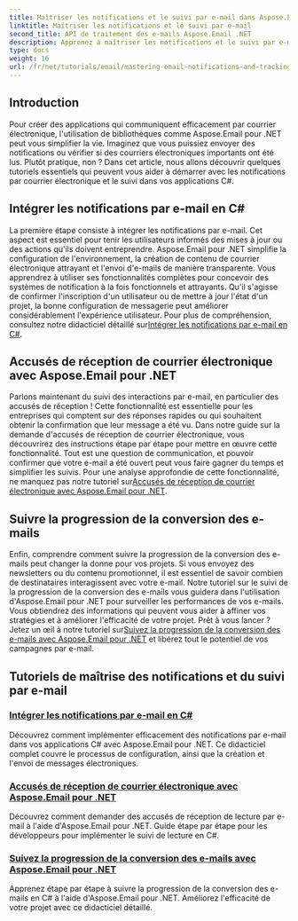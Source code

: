 ```yaml
---
title: Maîtriser les notifications et le suivi par e-mail dans Aspose.Email
linktitle: Maîtriser les notifications et le suivi par e-mail
second_title: API de traitement des e-mails Aspose.Email .NET
description: Apprenez à maîtriser les notifications et le suivi par e-mail en C# avec Aspose.Email pour .NET grâce à cette série de didacticiels détaillés.
type: docs
weight: 16
url: /fr/net/tutorials/email/mastering-email-notifications-and-tracking/
---
```

## Introduction

Pour créer des applications qui communiquent efficacement par courrier électronique, l'utilisation de bibliothèques comme Aspose.Email pour .NET peut vous simplifier la vie. Imaginez que vous puissiez envoyer des notifications ou vérifier si des courriers électroniques importants ont été lus. Plutôt pratique, non ? Dans cet article, nous allons découvrir quelques tutoriels essentiels qui peuvent vous aider à démarrer avec les notifications par courrier électronique et le suivi dans vos applications C#.

## Intégrer les notifications par e-mail en C#

La première étape consiste à intégrer les notifications par e-mail. Cet aspect est essentiel pour tenir les utilisateurs informés des mises à jour ou des actions qu'ils doivent entreprendre. Aspose.Email pour .NET simplifie la configuration de l'environnement, la création de contenu de courrier électronique attrayant et l'envoi d'e-mails de manière transparente. Vous apprendrez à utiliser ses fonctionnalités complètes pour concevoir des systèmes de notification à la fois fonctionnels et attrayants. Qu'il s'agisse de confirmer l'inscription d'un utilisateur ou de mettre à jour l'état d'un projet, la bonne configuration de messagerie peut améliorer considérablement l'expérience utilisateur. Pour plus de compréhension, consultez notre didacticiel détaillé sur[Intégrer les notifications par e-mail en C#](./integrate-email-notifications/).

## Accusés de réception de courrier électronique avec Aspose.Email pour .NET

Parlons maintenant du suivi des interactions par e-mail, en particulier des accusés de réception ! Cette fonctionnalité est essentielle pour les entreprises qui comptent sur des réponses rapides ou qui souhaitent obtenir la confirmation que leur message a été vu. Dans notre guide sur la demande d'accusés de réception de courrier électronique, vous découvrirez des instructions étape par étape pour mettre en œuvre cette fonctionnalité. Tout est une question de communication, et pouvoir confirmer que votre e-mail a été ouvert peut vous faire gagner du temps et simplifier les suivis. Pour une analyse approfondie de cette fonctionnalité, ne manquez pas notre tutoriel sur[Accusés de réception de courrier électronique avec Aspose.Email pour .NET](./email-read-receipts/).

## Suivre la progression de la conversion des e-mails

Enfin, comprendre comment suivre la progression de la conversion des e-mails peut changer la donne pour vos projets. Si vous envoyez des newsletters ou du contenu promotionnel, il est essentiel de savoir combien de destinataires interagissent avec votre e-mail. Notre tutoriel sur le suivi de la progression de la conversion des e-mails vous guidera dans l'utilisation d'Aspose.Email pour .NET pour surveiller les performances de vos e-mails. Vous obtiendrez des informations qui peuvent vous aider à affiner vos stratégies et à améliorer l'efficacité de votre projet. Prêt à vous lancer ? Jetez un œil à notre tutoriel sur[Suivez la progression de la conversion des e-mails avec Aspose.Email pour .NET](./track-email-conversion-progress/) et libérez tout le potentiel de vos campagnes par e-mail.

## Tutoriels de maîtrise des notifications et du suivi par e-mail
### [Intégrer les notifications par e-mail en C#](./integrate-email-notifications/)
Découvrez comment implémenter efficacement des notifications par e-mail dans vos applications C# avec Aspose.Email pour .NET. Ce didacticiel complet couvre le processus de configuration, ainsi que la création et l'envoi de messages électroniques.
### [Accusés de réception de courrier électronique avec Aspose.Email pour .NET](./email-read-receipts/)
Découvrez comment demander des accusés de réception de lecture par e-mail à l'aide d'Aspose.Email pour .NET. Guide étape par étape pour les développeurs pour implémenter le suivi de lecture en C#.
### [Suivez la progression de la conversion des e-mails avec Aspose.Email pour .NET](./track-email-conversion-progress/)
Apprenez étape par étape à suivre la progression de la conversion des e-mails en C# à l'aide d'Aspose.Email pour .NET. Améliorez l'efficacité de votre projet avec ce didacticiel détaillé.